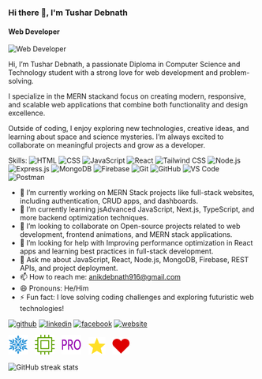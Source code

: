 ### Hi there 👋, I'm Tushar Debnath
#### Web Developer
![Web Developer](https://arturssmirnovs.github.io/github-profile-readme-generator/images/banner.png)

Hi, I’m Tushar Debnath, a passionate Diploma in Computer Science and Technology student with a strong love for web development and problem-solving.

I specialize in the MERN stackand focus on creating modern, responsive, and scalable web applications that combine both functionality and design excellence.

Outside of coding, I enjoy exploring new technologies, creative ideas, and learning about space and science mysteries. I’m always excited to collaborate on meaningful projects and grow as a developer.

Skills:     ![HTML](https://img.shields.io/badge/HTML5-E34F26?style=flat&logo=html5&logoColor=white) ![CSS](https://img.shields.io/badge/CSS3-1572B6?style=flat&logo=css3&logoColor=white) ![JavaScript](https://img.shields.io/badge/JavaScript-F7DF1E?style=flat&logo=javascript&logoColor=black) ![React](https://img.shields.io/badge/React-61DAFB?style=flat&logo=react&logoColor=black) ![Tailwind CSS](https://img.shields.io/badge/Tailwind_CSS-38B2AC?style=flat&logo=tailwind-css&logoColor=white)   ![Node.js](https://img.shields.io/badge/Node.js-339933?style=flat&logo=node.js&logoColor=white) ![Express.js](https://img.shields.io/badge/Express.js-000000?style=flat&logo=express&logoColor=white)   ![MongoDB](https://img.shields.io/badge/MongoDB-47A248?style=flat&logo=mongodb&logoColor=white) ![Firebase](https://img.shields.io/badge/Firebase-FFCA28?style=flat&logo=firebase&logoColor=black)   ![Git](https://img.shields.io/badge/Git-F05032?style=flat&logo=git&logoColor=white) ![GitHub](https://img.shields.io/badge/GitHub-181717?style=flat&logo=github&logoColor=white) ![VS Code](https://img.shields.io/badge/VS_Code-007ACC?style=flat&logo=visual-studio-code&logoColor=white) ![Postman](https://img.shields.io/badge/Postman-FF6C37?style=flat&logo=postman&logoColor=white)

- 🔭 I’m currently working on MERN Stack projects like full-stack websites, including authentication, CRUD apps, and dashboards.   
- 🌱 I’m currently learning jsAdvanced JavaScript, Next.js, TypeScript, and more backend optimization techniques.   
- 👯 I’m looking to collaborate on Open-source projects related to web development, frontend animations, and MERN stack applications.   
- 🤔 I’m looking for help with Improving performance optimization in React apps and learning best practices in full-stack development.   
- 💬 Ask me about JavaScript, React, Node.js, MongoDB, Firebase, REST APIs, and project deployment.   
- 📫 How to reach me: anikdebnath916@gmail.com 
- 😄 Pronouns: He/Him   
- ⚡ Fun fact: I love solving coding challenges and exploring futuristic web technologies! 


[<img src='https://cdn.jsdelivr.net/npm/simple-icons@3.0.1/icons/github.svg' alt='github' height='40'>](https://github.com/https://github.com/Tushar3232)  [<img src='https://cdn.jsdelivr.net/npm/simple-icons@3.0.1/icons/linkedin.svg' alt='linkedin' height='40'>](https://www.linkedin.com/in/www.linkedin.com/in/tushar-debnath-267a58354/)  [<img src='https://cdn.jsdelivr.net/npm/simple-icons@3.0.1/icons/facebook.svg' alt='facebook' height='40'>](https://www.facebook.com/https://www.facebook.com/share/1Eot6decFV/)  [<img src='https://cdn.jsdelivr.net/npm/simple-icons@3.0.1/icons/icloud.svg' alt='website' height='40'>](https://chic-rugelach-160a88.netlify.app/)  

<a href='https://archiveprogram.github.com/'><img src='https://raw.githubusercontent.com/acervenky/animated-github-badges/master/assets/acbadge.gif' width='40' height='40'></a> <a href='https://docs.github.com/en/developers'><img src='https://raw.githubusercontent.com/acervenky/animated-github-badges/master/assets/devbadge.gif' width='40' height='40'></a> <a href='https://github.com/pricing'><img src='https://raw.githubusercontent.com/acervenky/animated-github-badges/master/assets/pro.gif' width='40' height='40'></a> <a href='https://stars.github.com/'><img src='https://raw.githubusercontent.com/acervenky/animated-github-badges/master/assets/starbadge.gif' width='35' height='35'></a> <a href='https://docs.github.com/en/github/supporting-the-open-source-community-with-github-sponsors'><img src='https://raw.githubusercontent.com/acervenky/animated-github-badges/master/assets/sponsorbadge.gif' width='35' height='35'></a> 

![GitHub streak stats](https://streak-stats.demolab.com/?user=https://github.com/Tushar3232)  

